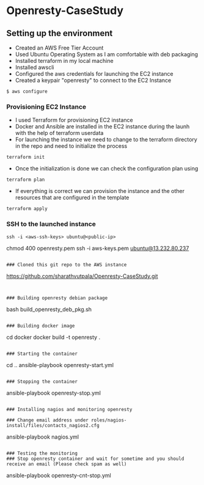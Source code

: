 # Openresty-CaseStudy

## Setting up the environment
* Created an AWS Free Tier Account
* Used Ubuntu Operating System as I am comfortable with deb packaging
* Installed terraform in my local machine
* Installed awscli 
* Configured the aws credentials for launching the EC2 instance
* Created a keypair "openresty" to connect to the EC2 Instance

```
$ aws configure

```

### Provisioning EC2 Instance
* I used Terraform for provisioning EC2 instance
* Docker and Ansible are installed in the EC2 instance during the launh with the help of terraform userdata 
* For launching the instance we need to change to the terraform directory in the repo and need to initialize the process

```
terraform init
```
* Once the initialization is done we can check the configuration plan using 
``` 
terraform plan 
```  
* If everything is correct we can provision the instance and the other resources that are configured in the template
```
terraform apply
```

### SSH to the launched instance 
```
ssh -i <aws-ssh-keys> ubuntu@<public-ip>

```
chmod 400 openresty.pem
ssh -i aws-keys.pem ubuntu@13.232.80.237
```

### Cloned this git repo to the AWS instance

```
https://github.com/sharathvutpala/Openresty-CaseStudy.git
```


### Building openresty debian package

```
bash build_openresty_deb_pkg.sh
```

### Building docker image 

```
cd docker 
docker build -t openresty .
```

### Starting the container

```
cd ..
ansible-playbook openresty-start.yml
```

### Stopping the container

```
ansible-playbook openresty-stop.yml
```

### Installing nagios and monitoring openresty

### Change email address under roles/nagios-install/files/contacts_nagios2.cfg
```
ansible-playbook nagios.yml
```

### Testing the monitoring 
### Stop openresty container and wait for sometime and you should receive an email (Please check spam as well)

```
ansible-playbook openresty-cnt-stop.yml
```

